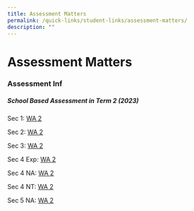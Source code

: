 ```yaml
---
title: Assessment Matters
permalink: /quick-links/student-links/assessment-matters/
description: ""
---
```

Assessment Matters
============

### Assessment Inf

##### School Based Assessment in Term 2 (2023)

Sec 1: [WA 2](/files/letter_t2%20sba%20info_sec%201%202023.pdf)

Sec 2: [WA 2](/files/letter_t2%20sba%20info_sec%202%202023.pdf)

Sec 3: [WA 2](/files/letter_t2%20sba%20info_sec%203%202023.pdf)

Sec 4 Exp: [WA 2](/files/letter_t2%20sba%20info_sec%204exp%202023.pdf)

Sec 4 NA: [WA 2](/files/letter_t2%20sba%20info_sec%204na%202023.pdf)

Sec 4 NT: [WA 2](/files/letter_t2%20sba%20info_sec%204nt%202023.pdf)

Sec 5 NA: [WA 2](/files/letter_t2%20sba%20info_sec%205na%202023.pdf)
